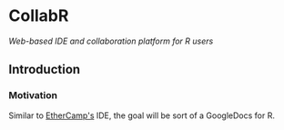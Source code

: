 # CollabR
_Web-based IDE and collaboration platform for R users_

## Introduction
### Motivation
Similar to [EtherCamp's](www.live.ether.camp) IDE, the goal will be sort of a GoogleDocs for R. 

